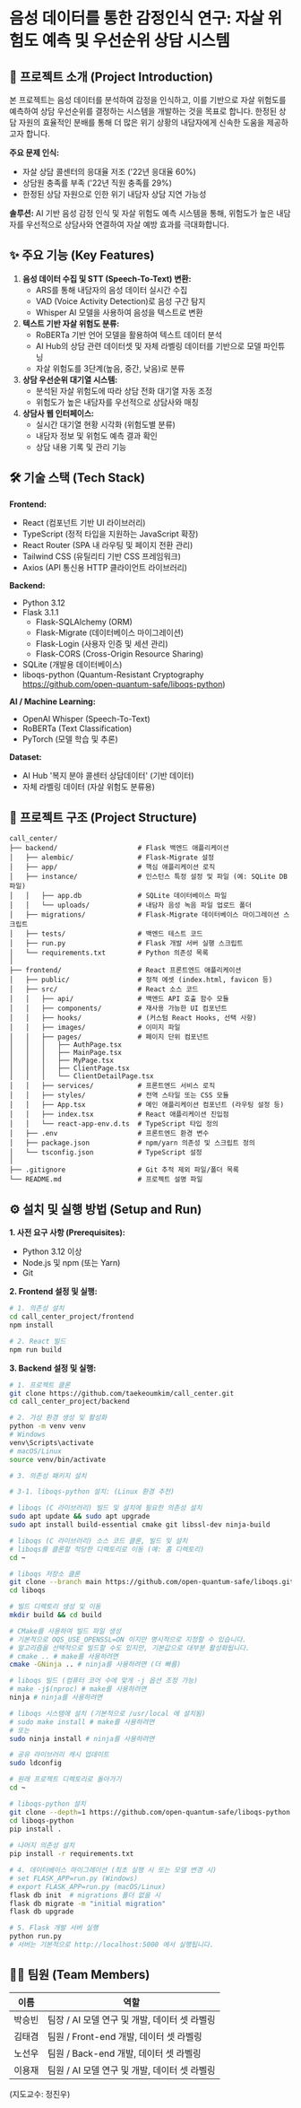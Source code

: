       
# 음성 데이터를 통한 감정인식 연구: 자살 위험도 예측 및 우선순위 상담 시스템

## 📢 프로젝트 소개 (Project Introduction)

본 프로젝트는 음성 데이터를 분석하여 감정을 인식하고, 이를 기반으로 자살 위험도를 예측하여 상담 우선순위를 결정하는 시스템을 개발하는 것을 목표로 합니다. 한정된 상담 자원의 효율적인 분배를 통해 더 많은 위기 상황의 내담자에게 신속한 도움을 제공하고자 합니다.

**주요 문제 인식:**
*   자살 상담 콜센터의 응대율 저조 ('22년 응대율 60%)
*   상담원 충족률 부족 ('22년 직원 충족률 29%)
*   한정된 상담 자원으로 인한 위기 내담자 상담 지연 가능성

**솔루션:**
AI 기반 음성 감정 인식 및 자살 위험도 예측 시스템을 통해, 위험도가 높은 내담자를 우선적으로 상담사와 연결하여 자살 예방 효과를 극대화합니다.

## ✨ 주요 기능 (Key Features)

1.  **음성 데이터 수집 및 STT (Speech-To-Text) 변환:**
    *   ARS를 통해 내담자의 음성 데이터 실시간 수집
    *   VAD (Voice Activity Detection)로 음성 구간 탐지
    *   Whisper AI 모델을 사용하여 음성을 텍스트로 변환
2.  **텍스트 기반 자살 위험도 분류:**
    *   RoBERTa 기반 언어 모델을 활용하여 텍스트 데이터 분석
    *   AI Hub의 상담 관련 데이터셋 및 자체 라벨링 데이터를 기반으로 모델 파인튜닝
    *   자살 위험도를 3단계(높음, 중간, 낮음)로 분류
3.  **상담 우선순위 대기열 시스템:**
    *   분석된 자살 위험도에 따라 상담 전화 대기열 자동 조정
    *   위험도가 높은 내담자를 우선적으로 상담사와 매칭
4.  **상담사 웹 인터페이스:**
    *   실시간 대기열 현황 시각화 (위험도별 분류)
    *   내담자 정보 및 위험도 예측 결과 확인
    *   상담 내용 기록 및 관리 기능

## 🛠️ 기술 스택 (Tech Stack)

**Frontend:**
*   React (컴포넌트 기반 UI 라이브러리)
*   TypeScript (정적 타입을 지원하는 JavaScript 확장)
*   React Router (SPA 내 라우팅 및 페이지 전환 관리)
*   Tailwind CSS (유틸리티 기반 CSS 프레임워크)
*   Axios (API 통신용 HTTP 클라이언트 라이브러리)

**Backend:**
*   Python 3.12
*   Flask 3.1.1
    *   Flask-SQLAlchemy (ORM)
    *   Flask-Migrate (데이터베이스 마이그레이션)
    *   Flask-Login (사용자 인증 및 세션 관리)
    *   Flask-CORS (Cross-Origin Resource Sharing)
*   SQLite (개발용 데이터베이스)
*   liboqs-python (Quantum-Resistant Cryptography https://github.com/open-quantum-safe/liboqs-python)

**AI / Machine Learning:**
*   OpenAI Whisper (Speech-To-Text)
*   RoBERTa (Text Classification)
*   PyTorch (모델 학습 및 추론)

**Dataset:**
*   AI Hub '복지 분야 콜센터 상담데이터' (기반 데이터)
*   자체 라벨링 데이터 (자살 위험도 분류용)

## 📂 프로젝트 구조 (Project Structure)

```
call_center/
├── backend/                    # Flask 백엔드 애플리케이션
│   ├── alembic/                # Flask-Migrate 설정
│   ├── app/                    # 핵심 애플리케이션 로직
│   ├── instance/               # 인스턴스 특정 설정 및 파일 (예: SQLite DB 파일)
│   │   ├── app.db              # SQLite 데이터베이스 파일
│   │   └── uploads/            # 내담자 음성 녹음 파일 업로드 폴더
│   ├── migrations/             # Flask-Migrate 데이터베이스 마이그레이션 스크립트
│   ├── tests/                  # 백엔드 테스트 코드
│   ├── run.py                  # Flask 개발 서버 실행 스크립트
│   └── requirements.txt        # Python 의존성 목록
│
├── frontend/                   # React 프론트엔드 애플리케이션
│   ├── public/                 # 정적 에셋 (index.html, favicon 등)
│   ├── src/                    # React 소스 코드
│   │   ├── api/                # 백엔드 API 호출 함수 모듈
│   │   ├── components/         # 재사용 가능한 UI 컴포넌트
│   │   ├── hooks/              # (커스텀 React Hooks, 선택 사항)
│   │   ├── images/             # 이미지 파일
│   │   ├── pages/              # 페이지 단위 컴포넌트
│   │   │   ├── AuthPage.tsx
│   │   │   ├── MainPage.tsx
│   │   │   ├── MyPage.tsx
│   │   │   ├── ClientPage.tsx
│   │   │   └── ClientDetailPage.tsx
│   │   ├── services/           # 프론트엔드 서비스 로직
│   │   ├── styles/             # 전역 스타일 또는 CSS 모듈
│   │   ├── App.tsx             # 메인 애플리케이션 컴포넌트 (라우팅 설정 등)
│   │   ├── index.tsx           # React 애플리케이션 진입점
│   │   └── react-app-env.d.ts  # TypeScript 타입 정의
│   ├── .env                    # 프론트엔드 환경 변수
│   ├── package.json            # npm/yarn 의존성 및 스크립트 정의
│   └── tsconfig.json           # TypeScript 설정
│
├── .gitignore                  # Git 추적 제외 파일/폴더 목록
└── README.md                   # 프로젝트 설명 파일
```

      
## ⚙️ 설치 및 실행 방법 (Setup and Run)

**1. 사전 요구 사항 (Prerequisites):**
*   Python 3.12 이상
*   Node.js 및 npm (또는 Yarn)
*   Git

**2. Frontend 설정 및 실행:**

```bash
# 1. 의존성 설치
cd call_center_project/frontend
npm install

# 2. React 빌드
npm run build
```

**3. Backend 설정 및 실행:**

```bash
# 1. 프로젝트 클론
git clone https://github.com/taekeoumkim/call_center.git
cd call_center_project/backend

# 2. 가상 환경 생성 및 활성화
python -m venv venv
# Windows
venv\Scripts\activate
# macOS/Linux
source venv/bin/activate

# 3. 의존성 패키지 설치

# 3-1. liboqs-python 설치: (Linux 환경 추천)

# liboqs (C 라이브러리) 빌드 및 설치에 필요한 의존성 설치
sudo apt update && sudo apt upgrade
sudo apt install build-essential cmake git libssl-dev ninja-build

# liboqs (C 라이브러리) 소스 코드 클론, 빌드 및 설치
# liboqs를 클론할 적당한 디렉토리로 이동 (예: 홈 디렉토리)
cd ~

# liboqs 저장소 클론
git clone --branch main https://github.com/open-quantum-safe/liboqs.git
cd liboqs

# 빌드 디렉토리 생성 및 이동
mkdir build && cd build

# CMake를 사용하여 빌드 파일 생성
# 기본적으로 OQS_USE_OPENSSL=ON 이지만 명시적으로 지정할 수 있습니다.
# 알고리즘을 선택적으로 빌드할 수도 있지만, 기본값으로 대부분 활성화됩니다.
# cmake .. # make를 사용하려면
cmake -GNinja .. # ninja를 사용하려면 (더 빠름)

# liboqs 빌드 (컴퓨터 코어 수에 맞게 -j 옵션 조정 가능)
# make -j$(nproc) # make를 사용하려면
ninja # ninja를 사용하려면

# liboqs 시스템에 설치 (기본적으로 /usr/local 에 설치됨)
# sudo make install # make를 사용하려면
# 또는
sudo ninja install # ninja를 사용하려면

# 공유 라이브러리 캐시 업데이트
sudo ldconfig

# 원래 프로젝트 디렉토리로 돌아가기
cd ~

# liboqs-python 설치
git clone --depth=1 https://github.com/open-quantum-safe/liboqs-python
cd liboqs-python
pip install .
    
# 나머지 의존성 설치
pip install -r requirements.txt

# 4. 데이터베이스 마이그레이션 (최초 실행 시 또는 모델 변경 시)
# set FLASK_APP=run.py (Windows)
# export FLASK_APP=run.py (macOS/Linux)
flask db init  # migrations 폴더 없을 시
flask db migrate -m "initial migration"
flask db upgrade

# 5. Flask 개발 서버 실행
python run.py
# 서버는 기본적으로 http://localhost:5000 에서 실행됩니다.
```


## 👨‍💻 팀원 (Team Members)

| 이름    | 역할               |
|---------|--------------------|
| 박승빈 | 팀장 / AI 모델 연구 및 개발, 데이터 셋 라벨링|
| 김태겸 | 팀원 / Front-end 개발, 데이터 셋 라벨링|
| 노선우 | 팀원 / Back-end 개발, 데이터 셋 라벨링|
| 이용재 | 팀원 / AI 모델 연구 및 개발, 데이터 셋 라벨링|

(지도교수: 정진우)
